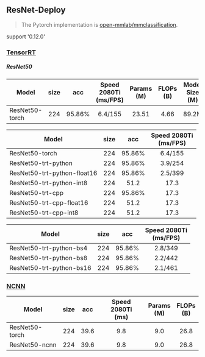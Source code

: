 ## ResNet-Deploy

>The Pytorch implementation is [open-mmlab/mmclassification](https://github.com/open-mmlab/mmclassification).

support '0.12.0'


### [TensorRT](./TensorRT)

##### ResNet50

|Model |size |acc | Speed 2080Ti<br>(ms/FPS) | Params<br>(M) |FLOPs<br>(B)|Model Size<br>(M)|
|------|:---:| :---:|:---:|:---:|:---:|:---:|
|ResNet50-torch    |224  |95.86%      | 6.4/155 |23.51 |4.66  |89.2M  |  

|Model |size |acc | Speed 2080Ti<br>(ms/FPS) |
|------|:---:| :---:|:---:|
|ResNet50-torch    |224  |95.86%      | 6.4/155 |
|ResNet50-trt-python  |224  |95.86%      | 3.9/254    |
|ResNet50-trt-python-float16   |224  |95.86%      |2.5/399|
|ResNet50-trt-python-int8   |224  |51.2      | 17.3 |
|ResNet50-trt-cpp  |224  |95.86%       | 17.3 |
|ResNet50-trt-cpp-float16  |224  |51.2      | 17.3 |
|ResNet50-trt-cpp-int8  |224  |51.2      | 17.3 |

|Model |size |acc | Speed 2080Ti<br>(ms/FPS) |
|------|:---:| :---:|:---:|
|ResNet50-trt-python-bs4  |224  |95.86%      | 2.8/349|
|ResNet50-trt-python-bs8   |224  |95.86%      |2.2/442|
|ResNet50-trt-python-bs16   |224  |95.86%      | 2.1/461 |




### [NCNN](./NCNN)

|Model |size |acc | Speed 2080Ti<br>(ms) | Params<br>(M) |FLOPs<br>(B)|
| ------        |:---: | :---:       |:---:     |:---:  | :---: |
|ResNet50-torch  |224  |39.6      |9.8     |9.0 | 26.8 | 
|ResNet50-ncnn  |224  |39.6      |9.8     |9.0 | 26.8 | 

